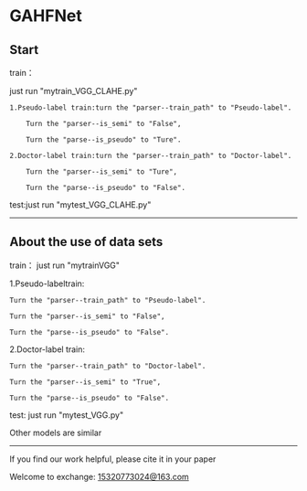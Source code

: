 ﻿# GAHFNet
## Start
train：

just run "mytrain_VGG_CLAHE.py"

    1.Pseudo-label train:turn the "parser--train_path" to "Pseudo-label".

        Turn the "parser--is_semi" to "False", 

        Turn the "parse--is_pseudo" to "Ture".

    2.Doctor-label train:turn the "parser--train_path" to "Doctor-label".

        Turn the "parser--is_semi" to "Ture", 

        Turn the "parse--is_pseudo" to "False".    

test:just run "mytest_VGG_CLAHE.py"

----------------------------------------------------------------

## About the use of data sets

train： just run "mytrainVGG" 

1.Pseudo-labeltrain:

	Turn the "parser--train_path" to "Pseudo-label".

	Turn the "parser--is_semi" to "False",

	Turn the "parse--is_pseudo" to "False".
2.Doctor-label train:

	Turn the "parser--train_path" to "Doctor-label".

	Turn the "parser--is_semi" to "True",

	Turn the "parse--is_pseudo" to "False".

test: just run "mytest_VGG.py"

Other models are similar

----------------------------------------------------------------

If you find our work helpful, please cite it in your paper

Welcome to exchange: 15320773024@163.com
